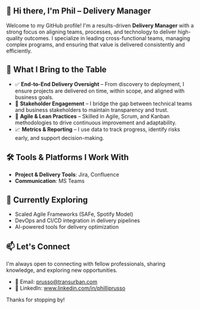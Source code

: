 ## 👋 Hi there, I'm Phil – Delivery Manager

Welcome to my GitHub profile! I'm a results-driven **Delivery Manager** with a strong focus on aligning teams, processes, and technology to deliver high-quality outcomes. I specialize in leading cross-functional teams, managing complex programs, and ensuring that value is delivered consistently and efficiently.

## 🚀 What I Bring to the Table

- ✅ **End-to-End Delivery Oversight** – From discovery to deployment, I ensure projects are delivered on time, within scope, and aligned with business goals.
- 🤝 **Stakeholder Engagement** – I bridge the gap between technical teams and business stakeholders to maintain transparency and trust.
- 🔄 **Agile & Lean Practices** – Skilled in Agile, Scrum, and Kanban methodologies to drive continuous improvement and adaptability.
- 📈 **Metrics & Reporting** – I use data to track progress, identify risks early, and support decision-making.

## 🛠️ Tools & Platforms I Work With

- **Project & Delivery Tools**: Jira, Confluence
- **Communication**: MS Teams

## 🌱 Currently Exploring

- Scaled Agile Frameworks (SAFe, Spotify Model)
- DevOps and CI/CD integration in delivery pipelines
- AI-powered tools for delivery optimization

## 📫 Let's Connect

I'm always open to connecting with fellow professionals, sharing knowledge, and exploring new opportunities.

- 📧 Email: prusso@transurban.com
- 💼 LinkedIn: www.linkedin.com/in/philliprusso

Thanks for stopping by!

